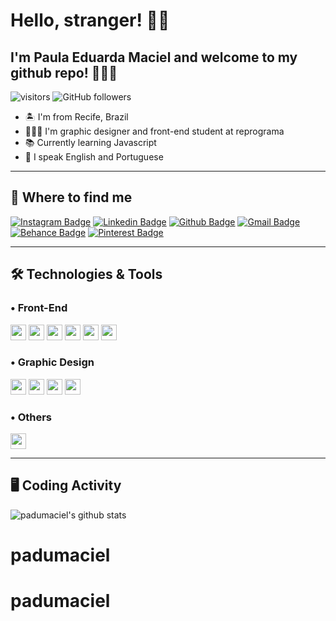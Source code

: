 # Hello, stranger! 👋🏼

## I'm Paula Eduarda Maciel and welcome to my github repo! 👩🏽‍💻

![visitors](https://visitor-badge.glitch.me/badge?page_id=padumaciel.visitor-badge)
![GitHub followers](https://img.shields.io/github/followers/padumaciel?style=social)

<div align="center">
 <ul align="left">
  <li> 🏝 I'm from Recife, Brazil </li>
  <li> 👩🏽‍🎓 I'm graphic designer and front-end student at reprograma </li>
  <li> 📚 Currently learning Javascript </li>
  <li> 💬 I speak English and Portuguese </li>
 </ul>

</div>

----
 
## 📍 Where to find me

[![Instagram Badge](https://img.shields.io/badge/-instagram-C13584?style=flat-square&labelColor=C13584&logo=instagram&logoColor=white&link=https://www.instagram.com/padumaciel/)](https://www.instagram.com/padumaciel/)
[![Linkedin Badge](https://img.shields.io/badge/-linkedin-blue?style=flat-square&logo=Linkedin&logoColor=white&link=https://www.linkedin.com/in/padumaciel/)](https://www.linkedin.com/in/padumaciel/)
[![Github Badge](https://img.shields.io/badge/-github-000?style=flat-square&logo=Github&logoColor=white&link=https://github.com/padumaciel)](https://github.com/padumaciel)
[![Gmail Badge](https://img.shields.io/badge/-gmail-c14438?style=flat-square&logo=Gmail&logoColor=white&link=mailto:padumaciel@gmail.com)](mailto:padumaciel@gmail.com)
[![Behance Badge](https://img.shields.io/badge/-Behance-blue?style=flat-square&labelColor=blue&logo=behance&logoColor=white)](https://behance.net/padumaciel)
[![Pinterest Badge](https://img.shields.io/badge/Pinterest-%23E60023.svg?&style=flat-square&labelColor=%23E60023&logo=Pinterest&logoColor=white)](https://pinterest.com/padumaciel)

----

## 🛠 Technologies & Tools

### • Front-End

<p>
<img src="https://img.shields.io/badge/HTML5-E34F26?style=for-the-badge&logo=html5&logoColor=white
" height="25"/>
<img src="https://img.shields.io/badge/CSS3-1572B6?style=for-the-badge&logo=css3&logoColor=white
" height="25"/>
<img src="https://img.shields.io/badge/javascript-%23F7DF1E.svg?&style=for-the-badge&logo=javascript&logoColor=black" height="25"/>
<img src="https://img.shields.io/badge/bootstrap%20-%23563D7C.svg?&style=for-the-badge&logo=bootstrap&logoColor=white" height="25"/>
<img src="https://img.shields.io/badge/-GitHub-181717?style=flat-square&logo=github" height="25"/>
<img src="https://img.shields.io/badge/Git-F05032?style=for-the-badge&logo=git&logoColor=white
" height="25"/>
</p>


### • Graphic Design

<p>
<img src="https://img.shields.io/badge/Adobe%20Illustrator-FF9A00?style=for-the-badge&logo=adobe%20illustrator&logoColor=white" height="25"/>
<img src="https://img.shields.io/badge/Adobe%20Photoshop-0388A6?style=for-the-badge&logo=adobe%20photoshop&logoColor=white" height="25"/>
<img src="https://img.shields.io/badge/Adobe%20Indesign-F24194?style=for-the-badge&logo=adobe%20indesign&logoColor=white" height="25"/>
<img src="https://img.shields.io/badge/Figma-F24E1E?style=for-the-badge&logo=figma&logoColor=white" height="25"/>

</p>


### • Others

<p>
<img src="https://img.shields.io/badge/Microsoft_Office-D83B01?style=for-the-badge&logo=microsoft-office&logoColor=white" height="25"/>
</p>

----
## 🖥️ Coding Activity

<p>
  <img src="https://github-readme-stats.vercel.app/api?username=padumaciel&show_icons=true&theme=dracula" alt="padumaciel's github stats" />
</p>

# padumaciel
# padumaciel
